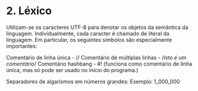 # 2. Léxico

Utilizam-se os caracteres UTF-8 para denotar os objetos da semântica da linguagem.  Individualmente, cada caracter é chamado de literal da linguagem. Em particular,
os seguintes símbolos são especialmente importantes:

Comentário de linha única - //
Comentário de múltiplas linhas - /*Isto é um comentário*/
Comentário hashbang - #! (funciona como comentário de linha única, mas só pode ser usado no início do programa.)

Separadores de algarismos em números grandes: Exemplo: 1_000_000
